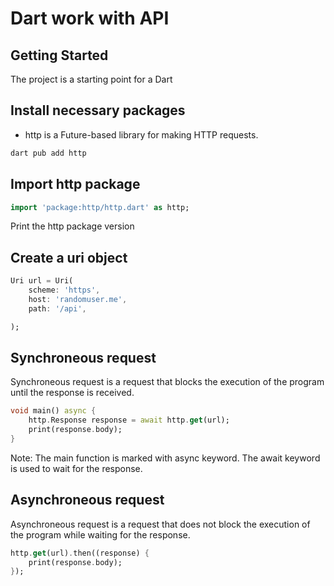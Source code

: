 # Dart work with API    

## Getting Started

The project is a starting point for a Dart

## Install necessary packages

- http is a Future-based library for making HTTP requests.

```bash
dart pub add http
```

## Import http package

```dart
import 'package:http/http.dart' as http;
```

Print the http package version

## Create a uri object

```dart 
Uri url = Uri(
    scheme: 'https',
    host: 'randomuser.me',
    path: '/api',

);
```

## Synchroneous request

Synchroneous request is a request that blocks the execution of the program until the response is received.

```dart
void main() async {
    http.Response response = await http.get(url);
    print(response.body);
}

```

Note: The main function is marked with async keyword. The await keyword is used to wait for the response.

## Asynchroneous request

Asynchroneous request is a request that does not block the execution of the program while waiting for the response.

```dart
http.get(url).then((response) {
    print(response.body);
});
```
